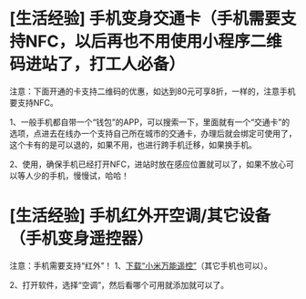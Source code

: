 
# [生活经验] 手机变身交通卡（手机需要支持NFC，以后再也不用使用小程序二维码进站了，打工人必备）
注意：下面开通的卡支持二维码的优惠，如达到80元可享8折，一样的，注意手机要支持NFC。

1、一般手机都自带一个“钱包”的APP，可以搜索一下，里面就有一个“交通卡”的选项，点进去在线办一个支持自己所在城市的交通卡，办理后就会绑定可使用了，这个卡有的是可以退的，如果不用，也进行跨手机迁移，如果换手机。

2、使用，确保手机已经打开NFC，进站时放在感应位置就可以了，如果不放心可以等人少的手机，慢慢试，哈哈！


# [生活经验] 手机红外开空调/其它设备（手机变身遥控器）
注意：手机需要支持“红外”！
1、[下载“小米万能遥控”](https://m.app.mi.com/details?id=com.duokan.phone.remotecontroller#)（其它手机也可以）。

2、打开软件，选择“空调”，然后看哪个可用就添加就可以了。


